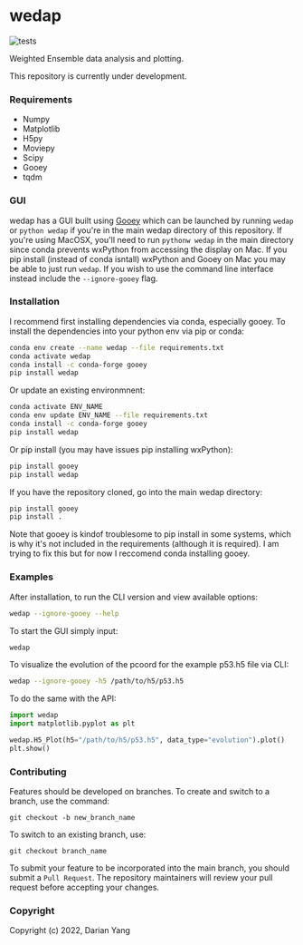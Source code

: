 wedap
===========================
![tests](https://github.com/darianyang/fluorelax/actions/workflows/test.yml/badge.svg)

Weighted Ensemble data analysis and plotting.

This repository is currently under development.

### Requirements

- Numpy
- Matplotlib
- H5py
- Moviepy
- Scipy
- Gooey
- tqdm

### GUI

wedap has a GUI built using [Gooey](https://github.com/chriskiehl/Gooey) which can be launched by running `wedap` or `python wedap` if you're in the main wedap directory of this repository. If you're using MacOSX, you'll need to run `pythonw wedap` in the main directory since conda prevents wxPython from accessing the display on Mac. If you pip install (instead of conda isntall) wxPython and Gooey on Mac you may be able to just run `wedap`. If you wish to use the command line interface instead include the `--ignore-gooey` flag.

### Installation
I recommend first installing dependencies via conda, especially gooey.
To install the dependencies into your python env via pip or conda:
``` bash
conda env create --name wedap --file requirements.txt
conda activate wedap
conda install -c conda-forge gooey
pip install wedap
```
Or update an existing environmnent:
``` bash
conda activate ENV_NAME
conda env update ENV_NAME --file requirements.txt
conda install -c conda-forge gooey
pip install wedap
```
Or pip install (you may have issues pip installing wxPython):
``` bash
pip install gooey
pip install wedap
```
If you have the repository cloned, go into the main wedap directory:
``` bash
pip install gooey
pip install .
```

Note that gooey is kindof troublesome to pip install in some systems, which is why it's not included in the requirements (although it is required). I am trying to fix this but for now I reccomend conda installing gooey.

### Examples

After installation, to run the CLI version and view available options:
``` bash
wedap --ignore-gooey --help
```
To start the GUI simply input:
``` bash
wedap
```
To visualize the evolution of the pcoord for the example p53.h5 file via CLI:
``` bash
wedap --ignore-gooey -h5 /path/to/h5/p53.h5
```
To do the same with the API:
``` Python
import wedap
import matplotlib.pyplot as plt

wedap.H5_Plot(h5="/path/to/h5/p53.h5", data_type="evolution").plot()
plt.show()
```
### Contributing

Features should be developed on branches. To create and switch to a branch, use the command:

`git checkout -b new_branch_name`

To switch to an existing branch, use:

`git checkout branch_name`

To submit your feature to be incorporated into the main branch, you should submit a `Pull Request`. The repository maintainers will review your pull request before accepting your changes.

### Copyright

Copyright (c) 2022, Darian Yang
